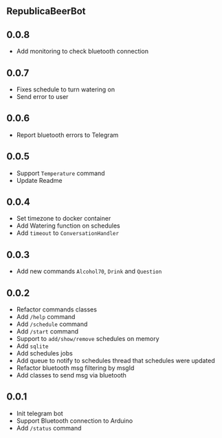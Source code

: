 ## RepublicaBeerBot

## 0.0.8

* Add monitoring to check bluetooth connection

## 0.0.7

* Fixes schedule to turn watering on
* Send error to user

## 0.0.6

* Report bluetooth errors to Telegram

## 0.0.5

* Support `Temperature` command
* Update Readme

## 0.0.4

* Set timezone to docker container
* Add Watering function on schedules
* Add `timeout` to `ConversationHandler`

## 0.0.3

* Add new commands `Alcohol70`, `Drink` and `Question`

## 0.0.2

* Refactor commands classes
* Add `/help` command
* Add `/schedule` command
* Add `/start` command
* Support to `add/show/remove` schedules on memory
* Add `sqlite`
* Add schedules jobs
* Add queue to notify to schedules thread that schedules were updated
* Refactor bluetooth msg filtering by msgId
* Add classes to send msg via bluetooth

## 0.0.1

* Init telegram bot
* Support Bluetooth connection to Arduino
* Add `/status` command
